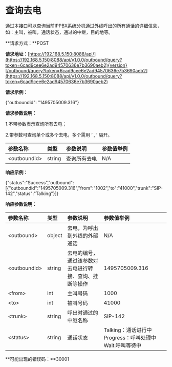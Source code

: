 # 查询去电

通过本接口可以查询当前IPPBX系统分机通过外线呼出的所有通话的详细信息，如：主叫，被叫，通话状态，通过的中继，目的地等。

**请求方式：**POST

**请求地址：**[https://192.168.5.150:8088/api/](https://192.168.5.150:8088/api/v1.0.0/outbound/query?token=6cad9cee6e2ad94570636e7b3690aeb2){version}[/outbound/query?token=6cad9cee6e2ad94570636e7b3690aeb2](https://192.168.5.150:8088/api/v1.0.0/outbound/query?token=6cad9cee6e2ad94570636e7b3690aeb2)

**请求示例：**

{"outboundid": "1495705009.316"}

**请求参数说明：**

1.不带参数表示查询所有去电；

2.带参数可查询单个或多个去电，多个需用 ‘ , ’ 隔开。

| 参数名称 | 类型 | 参数说明 | 参数值举例 |
| :--- | :--- | :--- | :--- |
| &lt;outboundid&gt; | string | 查询所有去电 | N/A |

**响应示例：**

{"status":"Success","outbound":\[{"outboundid":"1495705009.316","from":"1002","to":"41000","trunk":"SIP-142","status":"Talking"}\]}

**响应参数说明：**

| 参数名称 | 类型 | 参数说明 | 参数值举例 |
| :--- | :--- | :--- | :--- |
| &lt;outbound&gt; | object | 去电，为呼出到外线的外部通话 | N/A |
| &lt;outboundid&gt; | string | 去电的编号，通过该参数对去电进行转接、查询、挂断等操作 | 1495705009.316 |
| &lt;from&gt; | int | 主叫号码 | 1000 |
| &lt;to&gt; | int | 被叫号码 | 41000 |
| &lt;trunk&gt; | string | 呼出时通过的中继名称 | SIP-142 |
| &lt;status&gt; | string | 通话状态 | Talking：通话进行中            Progress：呼叫处理中          Wait:呼叫等待中 |

**可能出现的错误码：**30001


